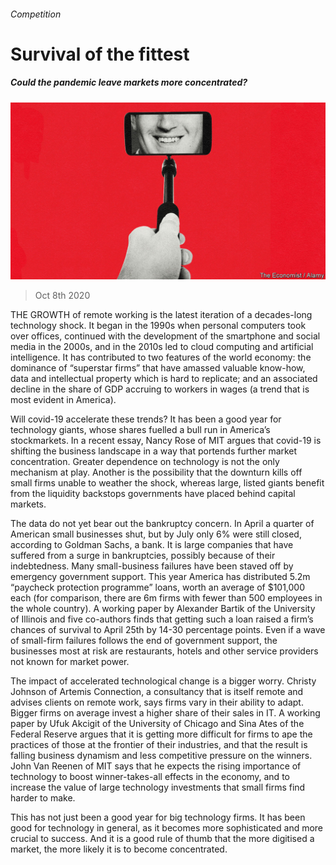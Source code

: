 ###### Competition

# Survival of the fittest 

##### Could the pandemic leave markets more concentrated? 

![image](images/20201010_SRD004_1.jpg) 

> Oct 8th 2020 


THE GROWTH of remote working is the latest iteration of a decades-long technology shock. It began in the 1990s when personal computers took over offices, continued with the development of the smartphone and social media in the 2000s, and in the 2010s led to cloud computing and artificial intelligence. It has contributed to two features of the world economy: the dominance of “superstar firms” that have amassed valuable know-how, data and intellectual property which is hard to replicate; and an associated decline in the share of GDP accruing to workers in wages (a trend that is most evident in America).


Will covid-19 accelerate these trends? It has been a good year for technology giants, whose shares fuelled a bull run in America’s stockmarkets. In a recent essay, Nancy Rose of MIT argues that covid-19 is shifting the business landscape in a way that portends further market concentration. Greater dependence on technology is not the only mechanism at play. Another is the possibility that the downturn kills off small firms unable to weather the shock, whereas large, listed giants benefit from the liquidity backstops governments have placed behind capital markets.



The data do not yet bear out the bankruptcy concern. In April a quarter of American small businesses shut, but by July only 6% were still closed, according to Goldman Sachs, a bank. It is large companies that have suffered from a surge in bankruptcies, possibly because of their indebtedness. Many small-business failures have been staved off by emergency government support. This year America has distributed 5.2m “paycheck protection programme” loans, worth an average of $101,000 each (for comparison, there are 6m firms with fewer than 500 employees in the whole country). A working paper by Alexander Bartik of the University of Illinois and five co-authors finds that getting such a loan raised a firm’s chances of survival to April 25th by 14-30 percentage points. Even if a wave of small-firm failures follows the end of government support, the businesses most at risk are restaurants, hotels and other service providers not known for market power.


The impact of accelerated technological change is a bigger worry. Christy Johnson of Artemis Connection, a consultancy that is itself remote and advises clients on remote work, says firms vary in their ability to adapt. Bigger firms on average invest a higher share of their sales in IT. A working paper by Ufuk Akcigit of the University of Chicago and Sina Ates of the Federal Reserve argues that it is getting more difficult for firms to ape the practices of those at the frontier of their industries, and that the result is falling business dynamism and less competitive pressure on the winners. John Van Reenen of MIT says that he expects the rising importance of technology to boost winner-takes-all effects in the economy, and to increase the value of large technology investments that small firms find harder to make.


This has not just been a good year for big technology firms. It has been good for technology in general, as it becomes more sophisticated and more crucial to success. And it is a good rule of thumb that the more digitised a market, the more likely it is to become concentrated.

